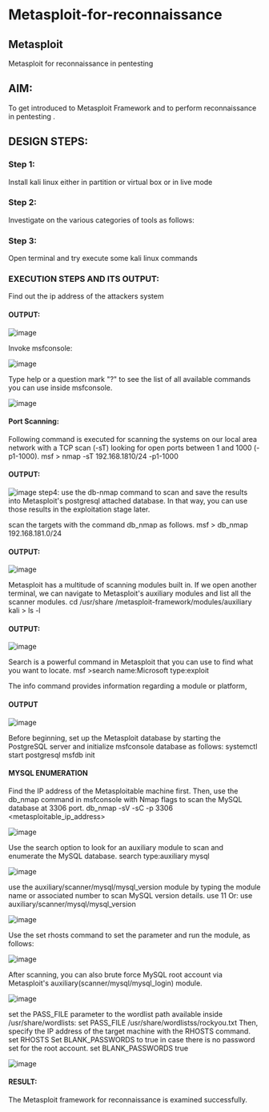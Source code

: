# Metasploit-for-reconnaissance
## Metasploit
Metasploit for reconnaissance in pentesting

## AIM:

To get introduced to Metasploit Framework and to  perform reconnaissance  in pentesting .

## DESIGN STEPS:

### Step 1:

Install kali linux either in partition or virtual box or in live mode

### Step 2:

Investigate on the various categories of tools as follows:

### Step 3:

Open terminal and try execute some kali linux commands

### EXECUTION STEPS AND ITS OUTPUT:

Find out the ip address of the attackers system

#### OUTPUT:

![image](Op1-eh5.png)

Invoke msfconsole:

![image](Op2-eh5.png)

Type help or a question mark "?" to see the list of all available commands you can use inside msfconsole.

![image](Op3-eh5.png)

#### Port Scanning:
Following command is executed for scanning the systems on our local area network with a TCP scan (-sT) looking for open ports between 1 and 1000 (-p1-1000).
msf >  nmap -sT 192.168.1810/24 -p1-1000
#### OUTPUT:
![image](Op4-eh5.png)
step4:
use the db-nmap command to scan and save the results into Metasploit's postgresql attached database. In that way, you can use those results in the exploitation stage later.

scan the targets with the command db_nmap as follows.
msf > db_nmap 192.168.181.0/24
#### OUTPUT:

![image](Op5-eh5.png)

Metasploit has a multitude of scanning modules built in. If we open another terminal, we can navigate to Metasploit's auxiliary modules and list all the scanner modules.
cd /usr/share /metasploit-framework/modules/auxiliary
kali > ls -l
#### OUTPUT:

![image](Op6-eh5.png)

Search is a powerful command in Metasploit that you can use to find what you want to locate. 
msf >search name:Microsoft type:exploit

The info command provides information regarding a module or platform,
#### OUTPUT
![image](Op7-eh5.png)

Before beginning, set up the Metasploit database by starting the PostgreSQL server and initialize msfconsole database as follows:
systemctl start postgresql
msfdb init
#### MYSQL ENUMERATION
Find the IP address of the Metasploitable machine first. Then, use the db_nmap command in msfconsole with Nmap flags to scan the MySQL database at 3306 port.
db_nmap -sV -sC -p 3306 <metasploitable_ip_address>

![image](Op8-eh5.png)

Use the search option to look for an auxiliary module to scan and enumerate the MySQL database.
search type:auxiliary mysql

![image](Op9-eh5.png)

use the auxiliary/scanner/mysql/mysql_version module by typing the module name or associated number to scan MySQL version details.
use 11 Or: use auxiliary/scanner/mysql/mysql_version

![image](Op10-eh5.png)

Use the set rhosts command to set the parameter and run the module, as follows:

![image](Op11-eh5.png)

After scanning, you can also brute force MySQL root account via Metasploit's auxiliary(scanner/mysql/mysql_login) module.

![image](Op12-eh5.png)

set the PASS_FILE parameter to the wordlist path available inside /usr/share/wordlists:
set PASS_FILE /usr/share/wordlistss/rockyou.txt
Then, specify the IP address of the target machine with the RHOSTS command.
set RHOSTS <metasploitable-ip-address>
Set BLANK_PASSWORDS to true in case there is no password set for the root account.
set BLANK_PASSWORDS true

![image](Op13-eh5.png)

#### RESULT:
The Metasploit framework for reconnaissance is  examined successfully.
